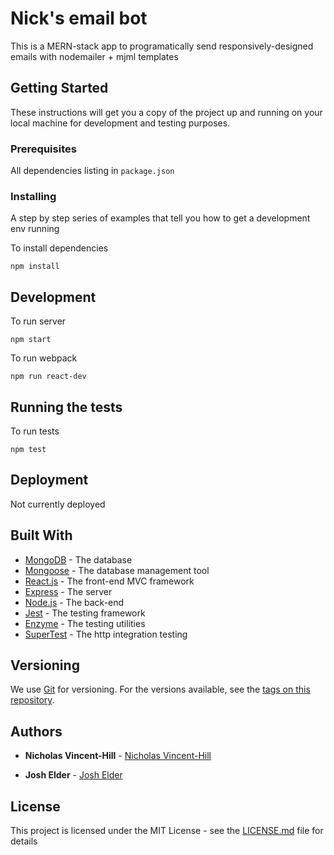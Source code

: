 # Nick's email bot

This is a MERN-stack app to programatically send responsively-designed emails with nodemailer + mjml templates

## Getting Started

These instructions will get you a copy of the project up and running on your local machine for development and testing purposes.

### Prerequisites

All dependencies listing in `package.json`

### Installing

A step by step series of examples that tell you how to get a development env running

To install dependencies

```
npm install
```

## Development

To run server

```
npm start
```

To run webpack

```
npm run react-dev
```

## Running the tests

To run tests

```
npm test
```

## Deployment

Not currently deployed

## Built With

- [MongoDB](https://www.mongodb.com/) - The database
- [Mongoose](https://mongoosejs.com/) - The database management tool
- [React.js](https://https://reactjs.org/) - The front-end MVC framework
- [Express](https://expressjs.com/) - The server
- [Node.js](https://nodejs.org/) - The back-end
- [Jest](https://jestjs.io/) - The testing framework
- [Enzyme](https://airbnb.io/enzyme/) - The testing utilities
- [SuperTest](https://github.com/visionmedia/supertest/) - The http integration testing

## Versioning

We use [Git](https://git-scm.com/) for versioning. For the versions available, see the [tags on this repository](https://github.com/your/project/tags).

## Authors

- **Nicholas Vincent-Hill** - [Nicholas Vincent-Hill](http://nickvh.tech/)

- **Josh Elder** - [Josh Elder](https://github.com/jcelder/)

## License

This project is licensed under the MIT License - see the [LICENSE.md](LICENSE.md) file for details
